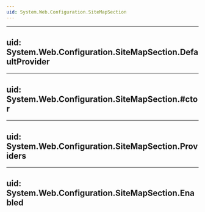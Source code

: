 ```yaml
---
uid: System.Web.Configuration.SiteMapSection
---
```


---
uid: System.Web.Configuration.SiteMapSection.DefaultProvider
---

---
uid: System.Web.Configuration.SiteMapSection.#ctor
---

---
uid: System.Web.Configuration.SiteMapSection.Providers
---

---
uid: System.Web.Configuration.SiteMapSection.Enabled
---
